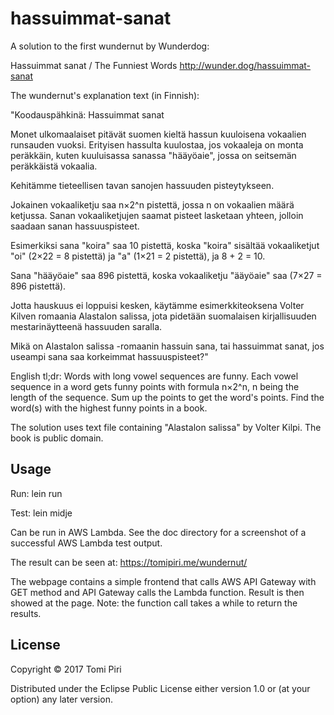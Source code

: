 # hassuimmat-sanat

A solution to the first wundernut by Wunderdog:

Hassuimmat sanat / The Funniest Words
http://wunder.dog/hassuimmat-sanat

The wundernut's explanation text (in Finnish):

"Koodauspähkinä: Hassuimmat sanat

Monet ulkomaalaiset pitävät suomen kieltä hassun kuuloisena vokaalien runsauden vuoksi. Erityisen hassulta kuulostaa, jos vokaaleja on monta peräkkäin, kuten kuuluisassa sanassa "hääyöaie", jossa on seitsemän peräkkäistä vokaalia.

Kehitämme tieteellisen tavan sanojen hassuuden pisteytykseen.

Jokainen vokaaliketju saa n×2^n pistettä, jossa n on vokaalien määrä ketjussa. Sanan vokaaliketjujen saamat pisteet lasketaan yhteen, jolloin saadaan sanan hassuuspisteet.

Esimerkiksi sana "koira" saa 10 pistettä, koska "koira" sisältää vokaaliketjut "oi" (2×22 = 8 pistettä) ja "a" (1×21 = 2 pistettä), ja 8 + 2 = 10.

Sana "hääyöaie" saa 896 pistettä, koska vokaaliketju "ääyöaie" saa (7×27 = 896 pistettä).

Jotta hauskuus ei loppuisi kesken, käytämme esimerkkiteoksena Volter Kilven romaania Alastalon salissa, jota pidetään suomalaisen kirjallisuuden mestarinäytteenä hassuuden saralla.

Mikä on Alastalon salissa -romaanin hassuin sana, tai hassuimmat sanat, jos useampi sana saa korkeimmat hassuuspisteet?"

English tl;dr: Words with long vowel sequences are funny. Each vowel sequence in a word gets funny points with formula n×2^n, n being the length of the sequence. Sum up the points to get the word's points. Find the word(s) with the highest funny points in a book.

The solution uses text file containing "Alastalon salissa" by Volter Kilpi. The book is public domain.

## Usage

Run:
lein run

Test:
lein midje

Can be run in AWS Lambda.
See the doc directory for a screenshot of a successful AWS Lambda test output. 

The result can be seen at:
https://tomipiri.me/wundernut/

The webpage contains a simple frontend that calls AWS API Gateway with GET method and API Gateway calls the Lambda function.
Result is then showed at the page. Note: the function call takes a while to return the results.

## License

Copyright © 2017 Tomi Piri

Distributed under the Eclipse Public License either version 1.0 or (at
your option) any later version.
